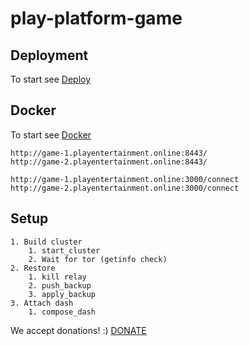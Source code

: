 # play-platform-game

## Deployment
To start see [Deploy](ops/ansible/README.md)

## Docker
To start see [Docker](docs/docker.md)


``` Game
http://game-1.playentertainment.online:8443/
http://game-2.playentertainment.online:8443/
```

``` Relay
http://game-1.playentertainment.online:3000/connect
http://game-2.playentertainment.online:3000/connect
```

## Setup

```
1. Build cluster
    1. start_cluster
    2. Wait for tor (getinfo check)
2. Restore
    1. kill relay
    2. push_backup
    3. apply_backup
3. Attach dash
    1. compose_dash
```

We accept donations! :)
[DONATE](https://bitclout.com/u/pay2play)